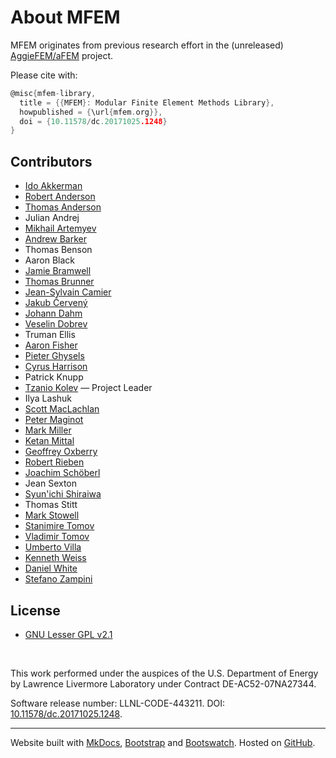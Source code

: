 # About MFEM

MFEM originates from previous research effort in the (unreleased) [AggieFEM/aFEM](http://www.math.tamu.edu/research/vigre/archive/2000c-Lazarov.html) project.

Please cite with:
```c
@misc{mfem-library,
  title = {{MFEM}: Modular Finite Element Methods Library},
  howpublished = {\url{mfem.org}},
  doi = {10.11578/dc.20171025.1248}
}
```

## Contributors

- [Ido Akkerman](https://www.researchgate.net/profile/Ido_Akkerman/info)
- [Robert Anderson](http://people.llnl.gov/anderson110)
- [Thomas Anderson](https://www.krellinst.org/csgf/fellows/profile?n=anderson2014)
- Julian Andrej
- [Mikhail Artemyev](https://github.com/martemyev)
- [Andrew Barker](https://people.llnl.gov/barker29)
- Thomas Benson
- Aaron Black
- [Jamie Bramwell](http://people.llnl.gov/bramwell1)
- [Thomas Brunner](http://people.llnl.gov/brunner6)
- [Jean-Sylvain Camier](http://people.llnl.gov/camier1)
- [Jakub Červený](https://www.linkedin.com/in/jcerveny)
- [Johann Dahm](http://jdahm.me/)
- [Veselin Dobrev](http://people.llnl.gov/dobrev1)
- Truman Ellis
- [Aaron Fisher](http://people.llnl.gov/fisher47)
- [Pieter Ghysels](https://crd.lbl.gov/departments/applied-mathematics/scalable-solvers/members/staff-members/pieter-ghysels-2/)
- [Cyrus Harrison](http://people.llnl.gov/harrison37)
- Patrick Knupp
- [Tzanio Kolev](http://people.llnl.gov/kolev1) &mdash; Project Leader
- Ilya Lashuk
- [Scott MacLachlan](https://www.math.mun.ca/~smaclachlan)
- [Peter Maginot](http://www.krellinst.org/csgf/alumni/profile?n=maginot2010)
- [Mark Miller](https://people.llnl.gov/miller86)
- [Ketan Mittal](http://kmittal2.web.engr.illinois.edu/)
- [Geoffrey Oxberry](https://github.com/goxberry)
- [Robert Rieben](http://people.llnl.gov/rieben1)
- [Joachim Schöberl](http://www.asc.tuwien.ac.at/~schoeberl/wiki/index.php/Joachim_Sch%C3%B6berl)
- Jean Sexton
- [Syun'ichi Shiraiwa](https://www.psfc.mit.edu/people/scientific-staff/syun-ichi-shiraiwa)
- Thomas Stitt
- [Mark Stowell](http://people.llnl.gov/stowell1)
- [Stanimire Tomov](http://icl.cs.utk.edu/~tomov)
- [Vladimir Tomov](http://people.llnl.gov/tomov2)
- [Umberto Villa](http://users.ices.utexas.edu/~uvilla/)
- [Kenneth Weiss](http://people.llnl.gov/weiss27)
- [Daniel White](http://people.llnl.gov/white37)
- [Stefano Zampini](https://ecrc.kaust.edu.sa/Pages/People.aspx)


## License

- [GNU Lesser GPL v2.1](http://www.gnu.org/licenses/lgpl-2.1.html)



<br>

This work performed under the auspices of the U.S. Department of Energy
by Lawrence Livermore Laboratory under Contract DE-AC52-07NA27344.

Software release number: LLNL-CODE-443211.
DOI: [10.11578/dc.20171025.1248](https://www.osti.gov/doecode/biblio/1687).

----

Website built with [MkDocs](http://www.mkdocs.org/), [Bootstrap](http://getbootstrap.com/)
and [Bootswatch](http://bootswatch.com/). Hosted on [GitHub](http://github.com/mfem/).
